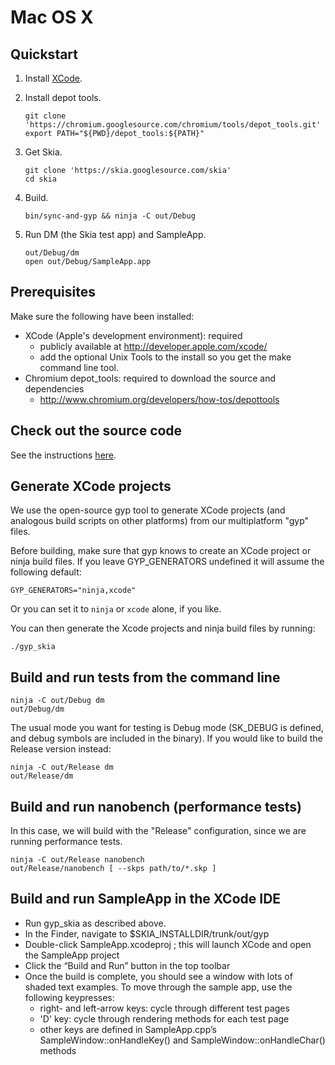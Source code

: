 Mac OS X
========

Quickstart
----------

1.  Install [XCode](http://developer.apple.com/xcode/).

2.  Install depot tools.

    <!--?prettify lang=sh?-->

        git clone 'https://chromium.googlesource.com/chromium/tools/depot_tools.git'
        export PATH="${PWD}/depot_tools:${PATH}"

3.  Get Skia.

    <!--?prettify lang=sh?-->

        git clone 'https://skia.googlesource.com/skia'
        cd skia

4.  Build.

    <!--?prettify lang=sh?-->

        bin/sync-and-gyp && ninja -C out/Debug

5.  Run DM (the Skia test app) and SampleApp.

    <!--?prettify lang=sh?-->

        out/Debug/dm
        open out/Debug/SampleApp.app

Prerequisites
-------------

Make sure the following have been installed:

  * XCode (Apple's development environment): required
    * publicly available at http://developer.apple.com/xcode/
    * add the optional Unix Tools to the install so you get the make command line tool.
  * Chromium depot_tools: required to download the source and dependencies
    * http://www.chromium.org/developers/how-tos/depottools

Check out the source code
-------------------------

See the instructions [here](../download).

Generate XCode projects
-----------------------

We use the open-source gyp tool to generate XCode projects (and analogous
build scripts on other platforms) from our multiplatform "gyp" files.

Before building, make sure that gyp knows to create an XCode project or ninja
build files. If you leave GYP_GENERATORS undefined it will assume the
following default:

    GYP_GENERATORS="ninja,xcode"

Or you can set it to `ninja` or `xcode` alone, if you like.

You can then generate the Xcode projects and ninja build files by running:

    ./gyp_skia

Build and run tests from the command line
-----------------------------------------

    ninja -C out/Debug dm
    out/Debug/dm

The usual mode you want for testing is Debug mode (SK_DEBUG is defined, and
debug symbols are included in the binary). If you would like to build the
Release version instead:

    ninja -C out/Release dm
    out/Release/dm

Build and run nanobench (performance tests)
-------------------------------------------

In this case, we will build with the "Release" configuration, since we are running performance tests.

    ninja -C out/Release nanobench
    out/Release/nanobench [ --skps path/to/*.skp ]

Build and run SampleApp in the XCode IDE
----------------------------------------

  * Run gyp_skia as described above.
  * In the Finder, navigate to $SKIA_INSTALLDIR/trunk/out/gyp
  * Double-click SampleApp.xcodeproj ; this will launch XCode and open the SampleApp project
  * Click the “Build and Run” button in the top toolbar
  * Once the build is complete, you should see a window with lots of shaded text examples. To move through the sample app, use the following keypresses:
    * right- and left-arrow keys: cycle through different test pages
    * 'D' key: cycle through rendering methods for each test page
    * other keys are defined in SampleApp.cpp’s SampleWindow::onHandleKey() and SampleWindow::onHandleChar() methods

